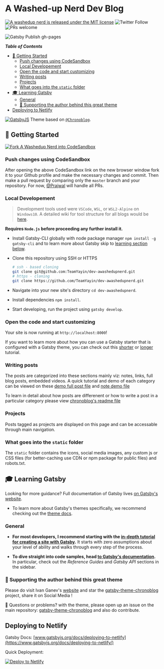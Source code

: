 # A Washed-up Nerd Dev Blog

[![A washedup nerd is released under the MIT license](https://img.shields.io/badge/license-MIT-blue.svg)](https://github.com/TeamYayin/dev-awashedupnerd/blob/master/LICENSE) ![Twitter Follow](https://img.shields.io/twitter/follow/yayinlabs?label=A%20Washed-up%20Nerd&style=) ![PRs welcome](https://img.shields.io/badge/PRs-welcome-brightgreen.svg)

![Gatsby Publish gh-pages](https://github.com/TeamYayin/dev-awashedupnerd/workflows/Gatsby%20Publish%20GH-Pages/badge.svg)

**_Table of Contents_**

- [🚀 Getting Started](#---getting-started)
  - [Push changes using CodeSandbox](#push-changes-using-codesandbox)
  - [Local Developement](#local-developement)
  - [Open the code and start customizing](#open-the-code-and-start-customizing)
  - [Writing posts](#writing-posts)
  - [Projects](#projects)
  - [What goes into the `static` folder](#what-goes-into-the--static--folder)
- [🎓 Learning Gatsby](#---learning-gatsby)
  - [General](#general)
  - [🌟 Supporting the author behind this great theme](#---supporting-the-author-behind-this-great-theme)
- [Deploying to Netlify](#deploying-to-netlify)

[![GatsbyJS](https://www.gatsbyjs.org/Gatsby-Logo.svg)](https://www.gatsbyjs.org)
Theme based on [`@Chronoblog`](https://github.com/Chronoblog/gatsby-theme-chronoblog).

## 🚀 Getting Started

[![Fork A Washedup Nerd into CodeSandbox](https://codesandbox.io/static/img/play-codesandbox.svg)](https://codesandbox.io/s/github/TeamYayin/dev-awashedupnerd/tree/master/)

### Push changes using CodeSandbox

After opening the above CodeSandbox link on the new browser window fork it to your Github profile and make the necessary changes and commit. Then make a pull request by comparing only the `master` branch and your repository. For now, [@Prajwal](https://github.com/py563) will handle all PRs.

### Local Developement

> Development tools used were `VSCode`, `WSL`, or `WSL2-Alpine` on `Windows10`. A detailed wiki for tool structure for all blogs would be [here](https://github.com/TeamYayin/awashedupnerd/wiki).

**Requires `Node.js` before proceeding any further install it.**

- Install Gatsby-CLI globally with node package manager `npm install -g gatsby-cli` and to learn more about Gatsby skip to [learning section below](#-learning-gatsby).

- Clone this repository using SSH or HTTPS

  ```sh
  # ssh - based cloning
  git clone git@github.com:TeamYayin/dev-awashedupnerd.git
  # https - cloning
  git clone https://github.com/TeamYayin/dev-awashedupnerd.git

  ```

- Navigate into your new site's directory `cd dev-awashedupnerd`.

- Install dependencies `npm install`.

- Start developing, run the project using `gatsby develop`.

### Open the code and start customizing

Your site is now running at `http://localhost:8000`!

If you want to learn more about how you can use a Gatsby starter that is configured with a Gatsby theme, you can check out this [shorter](https://www.gatsbyjs.org/docs/themes/using-a-gatsby-theme/) or [longer](https://www.gatsbyjs.org/tutorial/using-a-theme/) tutorial.

### Writing posts

The posts are categorized into these sections mainly viz: notes, links, full blog posts, embedded videos. A quick tutorial and demo of each category can be viewed on these [demo full post file](\content\posts\demo-full-blog-post\index.md) and [note demo file](\content\notes\demo-note-help.md)

To learn in detail about how posts are differenent or how to write a post in a particular category please view [chronoblog's readme file](https://github.com/Chronoblog/gatsby-theme-chronoblog/blob/master/packages/gatsby-theme-chronoblog/README.md)

### Projects

Posts tagged as projects are displayed on this page and can be accessable through main navigation.

### What goes into the `static` folder

The `static` folder contains the icons, social media images, any custom js or CSS files (for better-caching use CDN or npm package for public files) and robots.txt.

## 🎓 Learning Gatsby

Looking for more guidance? Full documentation of Gatsby lives [on Gatsby's website](https://www.gatsbyjs.org/).

- To learn more about Gatsby's themes specifically, we recommend checking out the [theme docs](https://www.gatsbyjs.org/docs/themes/).

### General

- **For most developers, I recommend starting with the [in-depth tutorial for creating a site with Gatsby](https://www.gatsbyjs.org/tutorial/).** It starts with zero assumptions about your level of ability and walks through every step of the process.

- **To dive straight into code samples, head [to Gatsby's documentation](https://www.gatsbyjs.org/docs/).** In particular, check out the _Reference Guides_ and _Gatsby API_ sections in the sidebar.

### 🌟 Supporting the author behind this great theme

Please do visit Ivan Ganev's [website](https://www.ganevdev.com/) and star the [gatsby-theme-chronoblog](https://github.com/Chronoblog/gatsby-theme-chronoblog) project, share it on Social Media !

🤔 Questions or problems? with the theme, please open up an issue on the main repository: [gatsby-theme-chronoblog](https://github.com/Chronoblog/gatsby-theme-chronoblog) and also do contribute.

## Deploying to Netlify

Gatsby Docs: [www.gatsbyjs.org/docs/deploying-to-netlify](https://www.gatsbyjs.org/docs/deploying-to-netlify/)

Quick Deployment:

[![Deploy to Netlify](https://www.netlify.com/img/deploy/button.svg)](https://app.netlify.com/start/deploy?repository=https://github.com/TeamYayin/dev-awashedupnerd.git)
